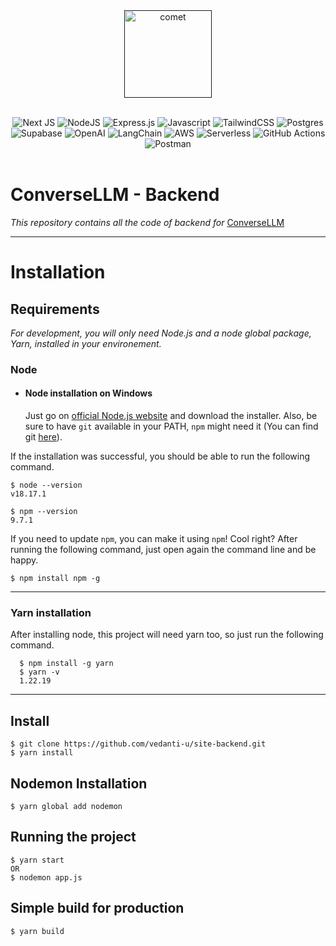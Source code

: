 <div align="center">
<a href="">
    <img alt="comet" src="https://github.com/vedanti-u/SiteGenie/blob/main/assets/sitegenie-11.png" height=140 >
</a>
</div>
</br>
<div>
<div align="center">

![Next JS](https://img.shields.io/badge/Next-black?style=plastic&logo=next.js&logoColor=white)
![NodeJS](https://img.shields.io/badge/node.js-6DA55F?style=plastic&logo=node.js&logoColor=white)
![Express.js](https://img.shields.io/badge/express.js-%23404d59.svg?style=plastic&logo=express&logoColor=%2361DAFB)
![Javascript](https://img.shields.io/badge/JavaScript-323330?style=plastic&logo=javascript&logoColor=F7DF1E)
![TailwindCSS](https://img.shields.io/badge/Tailwind_CSS-38B2AC?style=plastic&logo=tailwind-css&logoColor=white)
![Postgres](https://img.shields.io/badge/postgres-%23316192.svg?style=plastic&logo=postgresql&logoColor=white)
![Supabase](https://img.shields.io/badge/Supabase-3ECF8E?style=plastic&logo=supabase&logoColor=white)
![OpenAI](https://img.shields.io/badge/OpenAI-412991.svg?style=plastic&logo=OpenAI&logoColor=white)
![LangChain](https://img.shields.io/badge/Langchain-green)
![AWS](https://img.shields.io/badge/AWS-%23FF9900.svg?style=plastic&logo=amazon-aws&logoColor=white)
![Serverless](https://img.shields.io/badge/Serverless-red)
![GitHub Actions](https://img.shields.io/badge/github%20actions-%232671E5.svg?style=plastic&logo=githubactions&logoColor=white)
![Postman](https://img.shields.io/badge/Postman-FF6C37?style=plastic&logo=postman&logoColor=white)
<br/>
<br/>

</div>

</div align="left" >

# ConverseLLM - Backend

_This repository contains all the code of backend for_ [ConverseLLM](https://github.com/vedanti-u/SiteGenie)

---
# Installation

## Requirements
*For development, you will only need Node.js and a node global package, Yarn, installed in your environement.*

### Node
- #### Node installation on Windows

  Just go on [official Node.js website](https://nodejs.org/) and download the installer.
Also, be sure to have `git` available in your PATH, `npm` might need it (You can find git [here](https://git-scm.com/)).

If the installation was successful, you should be able to run the following command.

    $ node --version
    v18.17.1

    $ npm --version
    9.7.1

If you need to update `npm`, you can make it using `npm`! Cool right? After running the following command, just open again the command line and be happy.

    $ npm install npm -g

---
###
### Yarn installation
  After installing node, this project will need yarn too, so just run the following command.

      $ npm install -g yarn
      $ yarn -v
      1.22.19
---

## Install

    $ git clone https://github.com/vedanti-u/site-backend.git
    $ yarn install

## Nodemon Installation
    $ yarn global add nodemon

## Running the project

    $ yarn start
    OR
    $ nodemon app.js

## Simple build for production

    $ yarn build
